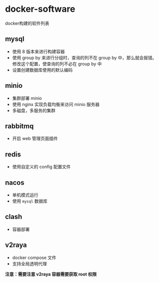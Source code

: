 # docker-software

docker构建的软件列表

## mysql
 - 使用 8 版本来进行构建容器
 - 使用 group by 来进行分组时，查询的列不在 group by 中，那么就会报错。修改这个配置，使查询的列不必在 group by 中
 - 设置创建数据库使用的默认编码

## minio
 - 集群部署 minio
 - 使用 nginx 实现负载均衡来访问 minio 服务器
 - 多磁盘，多服务的集群

## rabbitmq
 - 开启 web 管理页面插件

## redis
 - 使用自定义的 config 配置文件

## nacos
 - 单机模式运行
 - 使用 `mysql` 数据库

## clash
 - 容器部署

## v2raya
 - docker compose 文件
 - 支持全局透明代理

 **注意：需要注意 v2raya 容器需要获取 root 权限**